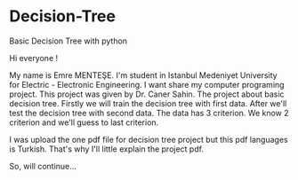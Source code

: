 # Decision-Tree
Basic Decision Tree with python

Hi everyone !
  
  My name is Emre MENTEŞE. I'm student in Istanbul Medeniyet University for Electric - Electronic Engineering. I want share my computer programing project.
This project was given by Dr. Caner Sahin. The project about basic decision tree. Firstly we will train the decision tree with first data. After we'll test the
decision tree with second data. The data has 3 criterion. We know 2 criterion and we'll guess to last criterion. 

  I was upload the one pdf file for decision tree project but this pdf languages is Turkish. That's why I'll little explain the project pdf.
  
  So, will continue...
